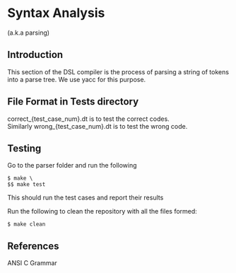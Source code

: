 # Syntax Analysis
(a.k.a parsing)

## Introduction
This section of the DSL compiler is the process of parsing a string of tokens into a parse tree. We use yacc for this purpose.

## File Format in Tests directory
correct_{test_case_num}.dt is to test the correct codes. \
Similarly wrong_{test_case_num}.dt is to test the wrong code.

## Testing

Go to the parser folder and run the following

    $ make \
    $$ make test

This should run the test cases and report their results

Run the following to clean the repository with all the files formed:

    $ make clean

## References

ANSI C Grammar